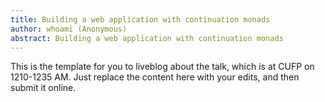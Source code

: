 ```yaml
---
title: Building a web application with continuation monads
author: whoami (Anonymous)
abstract: Building a web application with continuation monads
---
```


This is the template for you to liveblog about the talk,
which is at CUFP on 1210-1235 AM.  Just replace the content here
with your edits, and then submit it online.
